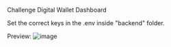 Challenge Digital Wallet Dashboard  

Set the correct keys in the .env inside "backend" folder.

Preview:
![image](https://github.com/SrBigotones/DigitalWalletDashSecuritize/assets/61172521/fbada4ad-b13e-4305-b081-b1db7e267dc5)
